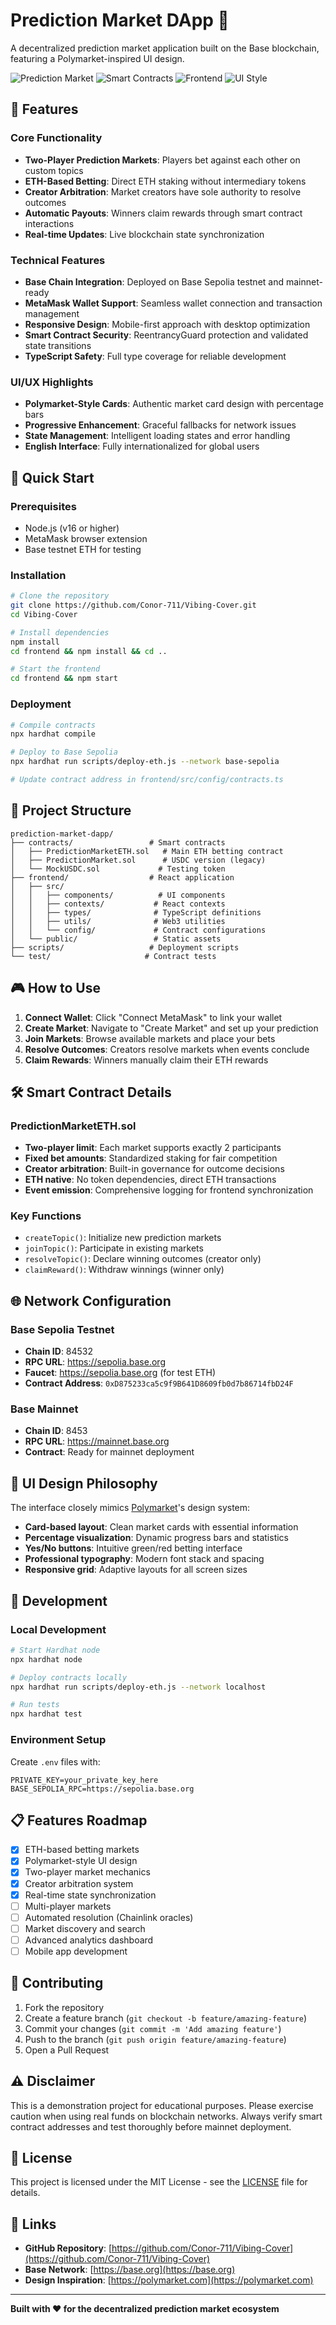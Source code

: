 # Prediction Market DApp 🎯

A decentralized prediction market application built on the Base blockchain, featuring a Polymarket-inspired UI design.

![Prediction Market](https://img.shields.io/badge/Blockchain-Base-blue)
![Smart Contracts](https://img.shields.io/badge/Smart%20Contracts-Solidity-green)
![Frontend](https://img.shields.io/badge/Frontend-React%20TypeScript-blue)
![UI Style](https://img.shields.io/badge/UI%20Style-Polymarket-purple)

## 🌟 Features

### Core Functionality
- **Two-Player Prediction Markets**: Players bet against each other on custom topics
- **ETH-Based Betting**: Direct ETH staking without intermediary tokens
- **Creator Arbitration**: Market creators have sole authority to resolve outcomes
- **Automatic Payouts**: Winners claim rewards through smart contract interactions
- **Real-time Updates**: Live blockchain state synchronization

### Technical Features
- **Base Chain Integration**: Deployed on Base Sepolia testnet and mainnet-ready
- **MetaMask Wallet Support**: Seamless wallet connection and transaction management
- **Responsive Design**: Mobile-first approach with desktop optimization
- **Smart Contract Security**: ReentrancyGuard protection and validated state transitions
- **TypeScript Safety**: Full type coverage for reliable development

### UI/UX Highlights
- **Polymarket-Style Cards**: Authentic market card design with percentage bars
- **Progressive Enhancement**: Graceful fallbacks for network issues
- **State Management**: Intelligent loading states and error handling
- **English Interface**: Fully internationalized for global users

## 🚀 Quick Start

### Prerequisites
- Node.js (v16 or higher)
- MetaMask browser extension
- Base testnet ETH for testing

### Installation
```bash
# Clone the repository
git clone https://github.com/Conor-711/Vibing-Cover.git
cd Vibing-Cover

# Install dependencies
npm install
cd frontend && npm install && cd ..

# Start the frontend
cd frontend && npm start
```

### Deployment
```bash
# Compile contracts
npx hardhat compile

# Deploy to Base Sepolia
npx hardhat run scripts/deploy-eth.js --network base-sepolia

# Update contract address in frontend/src/config/contracts.ts
```

## 📁 Project Structure

```
prediction-market-dapp/
├── contracts/                 # Smart contracts
│   ├── PredictionMarketETH.sol   # Main ETH betting contract
│   ├── PredictionMarket.sol      # USDC version (legacy)
│   └── MockUSDC.sol             # Testing token
├── frontend/                  # React application
│   ├── src/
│   │   ├── components/          # UI components
│   │   ├── contexts/           # React contexts
│   │   ├── types/              # TypeScript definitions
│   │   ├── utils/              # Web3 utilities
│   │   └── config/             # Contract configurations
│   └── public/                 # Static assets
├── scripts/                   # Deployment scripts
└── test/                     # Contract tests
```

## 🎮 How to Use

1. **Connect Wallet**: Click "Connect MetaMask" to link your wallet
2. **Create Market**: Navigate to "Create Market" and set up your prediction
3. **Join Markets**: Browse available markets and place your bets
4. **Resolve Outcomes**: Creators resolve markets when events conclude
5. **Claim Rewards**: Winners manually claim their ETH rewards

## 🛠 Smart Contract Details

### PredictionMarketETH.sol
- **Two-player limit**: Each market supports exactly 2 participants
- **Fixed bet amounts**: Standardized staking for fair competition
- **Creator arbitration**: Built-in governance for outcome decisions
- **ETH native**: No token dependencies, direct ETH transactions
- **Event emission**: Comprehensive logging for frontend synchronization

### Key Functions
- `createTopic()`: Initialize new prediction markets
- `joinTopic()`: Participate in existing markets
- `resolveTopic()`: Declare winning outcomes (creator only)
- `claimReward()`: Withdraw winnings (winner only)

## 🌐 Network Configuration

### Base Sepolia Testnet
- **Chain ID**: 84532
- **RPC URL**: https://sepolia.base.org
- **Faucet**: https://sepolia.base.org (for test ETH)
- **Contract Address**: `0xD875233ca5c9f9B641D8609fb0d7b86714fbD24F`

### Base Mainnet
- **Chain ID**: 8453
- **RPC URL**: https://mainnet.base.org
- **Contract**: Ready for mainnet deployment

## 🎨 UI Design Philosophy

The interface closely mimics [Polymarket](https://polymarket.com)'s design system:
- **Card-based layout**: Clean market cards with essential information
- **Percentage visualization**: Dynamic progress bars and statistics
- **Yes/No buttons**: Intuitive green/red betting interface
- **Professional typography**: Modern font stack and spacing
- **Responsive grid**: Adaptive layouts for all screen sizes

## 🔧 Development

### Local Development
```bash
# Start Hardhat node
npx hardhat node

# Deploy contracts locally
npx hardhat run scripts/deploy-eth.js --network localhost

# Run tests
npx hardhat test
```

### Environment Setup
Create `.env` files with:
```
PRIVATE_KEY=your_private_key_here
BASE_SEPOLIA_RPC=https://sepolia.base.org
```

## 📋 Features Roadmap

- [x] ETH-based betting markets
- [x] Polymarket-style UI design
- [x] Two-player market mechanics
- [x] Creator arbitration system
- [x] Real-time state synchronization
- [ ] Multi-player markets
- [ ] Automated resolution (Chainlink oracles)
- [ ] Market discovery and search
- [ ] Advanced analytics dashboard
- [ ] Mobile app development

## 🤝 Contributing

1. Fork the repository
2. Create a feature branch (`git checkout -b feature/amazing-feature`)
3. Commit your changes (`git commit -m 'Add amazing feature'`)
4. Push to the branch (`git push origin feature/amazing-feature`)
5. Open a Pull Request

## ⚠️ Disclaimer

This is a demonstration project for educational purposes. Please exercise caution when using real funds on blockchain networks. Always verify smart contract addresses and test thoroughly before mainnet deployment.

## 📄 License

This project is licensed under the MIT License - see the [LICENSE](LICENSE) file for details.

## 🔗 Links

- **GitHub Repository**: [https://github.com/Conor-711/Vibing-Cover](https://github.com/Conor-711/Vibing-Cover)
- **Base Network**: [https://base.org](https://base.org)
- **Design Inspiration**: [https://polymarket.com](https://polymarket.com)

---

**Built with ❤️ for the decentralized prediction market ecosystem**